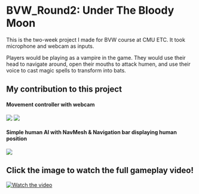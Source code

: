 # BVW_Round2: Under The Bloody Moon
 
This is the two-week project I made for BVW course at CMU ETC. It took microphone and webcam as inputs.

Players would be playing as a vampire in the game. They would use their head to navigate around, open their mouths to attack humen, and use their voice to cast magic spells to transform into bats.

## My contribution to this project
#### Movement controller with webcam
![](Images/movement.gif)
![](Images/bat.gif)
#### Simple human AI with NavMesh & Navigation bar displaying human position
![](Images/navigation.gif)


## Click the image to watch the full gameplay video!
[![Watch the video](https://img.youtube.com/vi/7mUv_kFQaCI/maxresdefault.jpg)](https://youtu.be/7mUv_kFQaCI)
